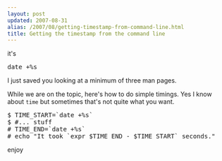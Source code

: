 ```yaml
---
layout: post
updated: 2007-08-31
alias: /2007/08/getting-timestamp-from-command-line.html
title: Getting the timestamp from the command line
---
```

<p>it's</p>

<pre>
date +%s
</pre>

<p>
I just saved you looking at a minimum of three man pages.
</p>

<p> While we are on the topic, here's how to do simple timings.  Yes I know about <code>time</code> but sometimes that's not quite what you want.</p>

<pre>
$ TIME_START=`date +%s`
$ #... stuff
# TIME_END=`date +%s`
# echo "It took `expr $TIME_END - $TIME_START` seconds."
</pre>

<p>enjoy</p>